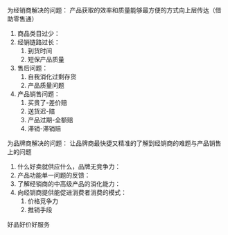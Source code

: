 为经销商解决的问题：
产品获取的效率和质量能够最方便的方式向上层传达（借助零售通）

1.  商品类目过少：
2.  经销链路过长：
    1.  到货时间
    2.  短保产品质量
3.  售后问题：
    1.  自我消化过剩存货
    2.  产品质量问题
4.  产品销售问题：
    1.  买贵了-差价赔
    2.  送货迟-赔
    3.  产品过期-全额赔
    4.  滞销-滞销赔

为品牌商解决的问题：
让品牌商最快捷又精准的了解到经销商的难题与产品销售上的问题

1.  什么好卖就供应什么，品牌无竞争力：
2.  产品功能单一问题的反馈：
3.  了解经销商的中高级产品的消化能力：
4.  向经销商提供能促进消费者消费的模式：
    1.  价格竞争力
    2.  推销手段

好品好价好服务
